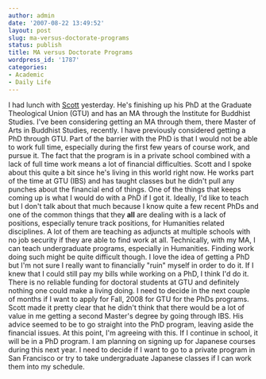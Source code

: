 ```yaml
---
author: admin
date: '2007-08-22 13:49:52'
layout: post
slug: ma-versus-doctorate-programs
status: publish
title: MA versus Doctorate Programs
wordpress_id: '1787'
categories:
- Academic
- Daily Life
---
```


I had lunch with [Scott](http://djbuddha.org/) yesterday. He's finishing
up his PhD at the Graduate Theological Union (GTU) and has an MA through
the Institute for Buddhist Studies. I've been considering getting an MA
through them, there Master of Arts in Buddhist Studies, recently. I have
previously considered getting a PhD through GTU. Part of the barrier
with the PhD is that I would not be able to work full time, especially
during the first few years of course work, and pursue it. The fact that
the program is in a private school combined with a lack of full time
work means a lot of financial difficulties. Scott and I spoke about this
quite a bit since he's living in this world right now. He works part of
the time at GTU (IBS) and has taught classes but he didn't pull any
punches about the financial end of things. One of the things that keeps
coming up is what I would do with a PhD if I got it. Ideally, I'd like
to teach but I don't talk about that much because I know quite a few
recent PhDs and one of the common things that they **all** are dealing
with is a lack of positions, especially tenure track positions, for
Humanities related disciplines. A lot of them are teaching as adjuncts
at multiple schools with no job security if they are able to find work
at all. Technically, with my MA, I can teach undergraduate programs,
especially in Humanities. Finding work doing such might be quite
difficult though. I love the idea of getting a PhD but I'm not sure I
really want to financially "ruin" myself in order to do it. If I knew
that I could still pay my bills while working on a PhD, I think I'd do
it. There is no reliable funding for doctoral students at GTU and
definitely nothing one could make a living doing. I need to decide in
the next couple of months if I want to apply for Fall, 2008 for GTU for
the PhDs programs. Scott made it pretty clear that he didn't think that
there would be a lot of value in me getting a second Master's degree by
going through IBS. His advice seemed to be to go straight into the PhD
program, leaving aside the financial issues. At this point, I'm agreeing
with this. If I continue in school, it will be in a PhD program. I am
planning on signing up for Japanese courses during this next year. I
need to decide if I want to go to a private program in San Francisco or
try to take undergraduate Japanese classes if I can work them into my
schedule.
